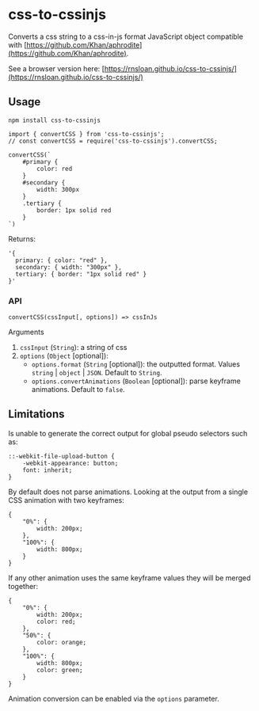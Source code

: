 # css-to-cssinjs

Converts a css string to a css-in-js format JavaScript object compatible with [https://github.com/Khan/aphrodite](https://github.com/Khan/aphrodite).

See a browser version here: [https://rnsloan.github.io/css-to-cssinjs/](https://rnsloan.github.io/css-to-cssinjs/)

## Usage

`npm install css-to-cssinjs`

```
import { convertCSS } from 'css-to-cssinjs';
// const convertCSS = require('css-to-cssinjs').convertCSS;

convertCSS(`
    #primary {
        color: red
    }
    #secondary {
        width: 300px
    }
    .tertiary {
        border: 1px solid red
    }
`)
```

Returns:

```
'{
  primary: { color: "red" },
  secondary: { width: "300px" },
  tertiary: { border: "1px solid red" }
}'
```

### API

`convertCSS(cssInput[, options]) => cssInJs`

Arguments

1.  `cssInput` (`String`): a string of css
2.  `options` (`Object` [optional]):
    * `options.format` (`String` [optional]): the outputted format. Values `string` | `object` | `JSON`. Default to `String`.
    * `options.convertAnimations` (`Boolean` [optional]): parse keyframe animations. Default to `false`.

## Limitations

Is unable to generate the correct output for global pseudo selectors such as:

```
::-webkit-file-upload-button {
    -webkit-appearance: button;
    font: inherit;
}
```

By default does not parse animations. Looking at the output from a single CSS animation with two keyframes:

```
{
	"0%": {
		width: 200px;
	},
	"100%": {
		width: 800px;
	}
}
```

If any other animation uses the same keyframe values they will be merged together:


```
{
	"0%": {
		width: 200px;
		color: red;
	},
	"50%": {	
		color: orange;
	},
	"100%": {
		width: 800px;
		color: green;
	}
}
```

Animation conversion can be enabled via the `options` parameter.
